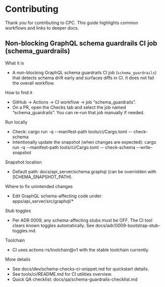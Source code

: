 # Contributing

Thank you for contributing to CPC. This guide highlights common workflows and links to deeper docs.

## Non-blocking GraphQL schema guardrails CI job (schema_guardrails)

What it is
- A non-blocking GraphQL schema guardrails CI job (`schema_guardrails`) that detects schema drift early and surfaces diffs in CI. It does not fail the overall workflow.

How to find it
- GitHub → Actions → CI workflow → job “schema_guardrails”.
- On a PR, open the Checks tab and select the job named “schema_guardrails”. You can re-run that job manually if needed.

Run locally
- Check:
  cargo run -q --manifest-path tools/ci/Cargo.toml -- check-schema
- Intentionally update the snapshot (when changes are expected):
  cargo run -q --manifest-path tools/ci/Cargo.toml -- check-schema --write-snapshot

Snapshot location
- Default path: docs/api_server/schema.graphql (can be overridden with SCHEMA_SNAPSHOT_PATH).

Where to fix unintended changes
- Edit GraphQL schema-affecting code under: apps/api_server/src/graphql/*

Stub toggles
- Per ADR 0009, any schema-affecting stubs must be OFF. The CI tool clears known toggles automatically. See docs/adr/0009-bootstrap-stub-toggles.md.

Toolchain
- CI uses actions-rs/toolchain@v1 with the stable toolchain currently.

More details
- See docs/dev/schema-checks-ci-snippet.md for quickstart details.
- See tools/ci/README.md for CI utilities overview.
- Quick QA checklist: docs/qa/schema-guardrails-checklist.md